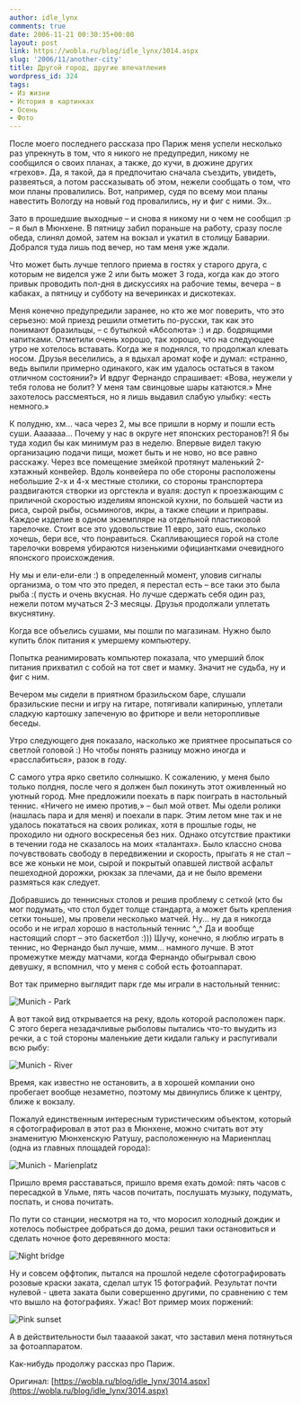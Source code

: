 ```yaml
---
author: idle_lynx
comments: true
date: 2006-11-21 00:30:35+00:00
layout: post
link: https://wobla.ru/blog/idle_lynx/3014.aspx
slug: '2006/11/another-city'
title: Другой город, другие впечатления
wordpress_id: 324
tags:
- Из жизни
- История в картинках
- Осень
- Фото
---
```


После моего последнего рассказа про Париж меня успели несколько раз упрекнуть в том, что я никого не предупредил, никому не сообщился о своих планах, а также, до кучи, в дюжине других «грехов». Да, я такой, да я предпочитаю сначала съездить, увидеть, развеяться, а потом рассказывать об этом, нежели сообщать о том, что мои планы провалились. Вот, например, судя по всему мои планы навестить Вологду на новый год провалились, ну и фиг с ними. Эх..

Зато в прошедшие выходные – и снова я никому ни о чем не сообщил :р – я был в Мюнхене. В пятницу забил пораньше на работу, сразу после обеда, слинял домой, затем на вокзал и укатил в столицу Баварии. Добрался туда лишь под вечер, но там меня уже ждали.

Что может быть лучше теплого приема в гостях у старого друга, с которым не виделся уже 2 или быть может 3 года, когда как до этого привык проводить пол-дня в дискуссиях на рабочие темы, вечера – в кабаках, а пятницу и субботу на вечеринках и дискотеках.

Меня конечно предупредили заранее, но кто же мог поверить, что это серьезно: мой приезд решили отметить по-русски, так как это понимают бразильцы, – с бутылкой «Абсолюта» :) и др. бодрящими напитками. Отметили очень хорошо, так хорошо, что на следующее утро не хотелось вставать. Когда же я поднялся, то продолжал клевать носом. Друзья веселились, а я вдыхал аромат кофе и думал: «странно, ведь выпили примерно одинакого, как им удалось остаться в таком отличном состоянии?» И вдруг Фернандо спрашивает: «Вова, неужели у тебя голова не болит? У меня там свинцовые шары катаются.» Мне захотелось рассмеяться, но я лишь выдавил слабую улыбку: «есть немного.»

К полудню, хм... часа через 2, мы все пришли в норму и пошли есть суши. Ааааааа... Почему у нас в округе нет японских ресторанов?! Я бы туда ходил бы как минимум раз в неделю. Впервые видел такую организацию подачи пищи, может быть и не ново, но все равно расскажу. Через все помещение змейкой протянут маленький 2-хэтажный конвейер. Вдоль конвейера по обе стороны расположены небольшие 2-х и 4-х местные столики, со стороны транспортера раздвигаются створки из оргстекла и вуаля: доступ к проезжающим с приличной скоростью изделиям японской кухни, по большей части из риса, сырой рыбы, осьминогов, икры, а также специи и приправы. Каждое изделие в одном экземпляре на отдельной пластиковой тарелочке. Стоит все это удовольствие 11 евро, зато ешь, сколько хочешь, бери все, что понравиться. Скапливающиеся горой на столе тарелочки вовремя убираются низенькими официантками очевидного японского происхождения.

Ну мы и ели-ели-ели :) в определенный момент, уловив сигналы организма, о том что это предел, я перестал есть – все таки это была рыба :( пусть и очень вкусная. Но лучше сдержать себя один раз, нежели потом мучаться 2-3 месяцы. Друзья продолжали уплетать вкуснятину.

Когда все объелись сушами, мы пошли по магазинам. Нужно было купить блок питания к умершему компьютеру.

Попытка реанимировать компьютер показала, что умерший блок питания прихватил с собой на тот свет и мамку. Значит не судьба, ну и фиг с ним.

Вечером мы сидели в приятном бразильском баре, слушали бразильские песни и игру на гитаре, потягивали капиринью, уплетали сладкую картошку запеченую во фритюре и вели неторопливые беседы.

Утро следующего дня показало, насколько же приятнее просыпаться со светлой головой :) Но чтобы понять разницу можно иногда и «расслабиться», разок в году.

С самого утра ярко светило солнышко. К сожалению, у меня было только полдня, после чего я должен был покинуть этот оживленный но уютный город. Мне предложили поехать в парк поиграть в настольный теннис. «Ничего не имею против,» – был мой ответ. Мы одели ролики (нашлась пара и для меня) и поехали в парк. Этим летом мне так и не удалось покататься на своих роликах, хотя в прошлые годы, не проходило ни одного воскресенья без них. Однако отсутствие практики в течении года не сказалось на моих «талантах». Было классно снова почувствовать свободу в передвижении и скорость, прыгать я не стал – все же коньки не мои, сырой и покрытый опавшей листвой асфальт пешеходной дорожки, рюкзак за плечами, да и не было времени размяться как следует.

Добравшись до теннисных столов и решив проблему с сеткой (кто бы мог подумать, что стол будет толще стандарта, а может быть крепления сетки тоньше), мы провели несколько матчей. Ну... ну да я никогда особо и не играл хорошо в настольный теннис ^_^ Да и вообще настоящий спорт – это баскетбол :))) Шучу, конечно, я люблю играть в теннис, но Фернандо был лучше, ммм... намного лучше. В этот промежутке между матчами, когда Фернандо обыгрывал свою девушку, я вспомнил, что у меня с собой есть фотоаппарат.

Вот так примерно выглядит парк где мы играли в настольный теннис:

![Munich - Park](images/2007/05/018ab004-80e5-46a9-9326-1f1250791392.jpg)

А вот такой вид открывается на реку, вдоль которой расположен парк. С этого берега незадачливые рыболовы пытались что-то выудить из речки, а с той стороны маленькие дети кидали гальку и распугивали всю рыбу:

![Munich - River](images/2007/05/29cd39d9-3e90-4d8b-8fdc-3dfdfbb9ada3.jpg)

Время, как известно не остановить, а в хорошей компании оно пробегает вообще незаметно, поэтому мы двинулись ближе к центру, ближе к вокзалу.

Пожалуй единственным интересным туристическим объектом, который я сфотографировал в этот раз в Мюнхене, можно считать вот эту знаменитую Мюнхенскую Ратушу, расположенную на Мариенплац (одна из главных площадей города):

![Munich - Marienplatz](images/2007/05/d69f12e8-cb1e-4b84-8603-3f39aff4ad6a.jpg)

Пришло время расставаться, пришло время ехать домой: пять часов с пересадкой в Ульме, пять часов почитать, послушать музыку, подумать, поспать, и снова почитать.

По пути со станции, несмотря на то, что моросил холодный дождик и хотелось побыстрее добраться до дома, решил таки остановиться и сделать ночное фото деревянного моста:

![Night bridge](images/2007/05/02d74c9f-d93b-454b-acab-de971594a410.jpg)

Ну и совсем оффтопик, пытался на прошлой неделе сфотографировать розовые краски заката, сделал штук 15 фотографий. Результат почти нулевой - цвета заката были совершенно другими, по сравнению с тем что вышло на фотографиях. Ужас! Вот пример моих поржений:

![Pink sunset](images/2007/05/3e0c828a-a6ca-4cce-aab6-aefd97bb4016.jpg)

А в действительности был таааакой закат, что заставил меня потянуться за фотоаппаратом.


Как-нибудь продолжу рассказ про Париж.

Оригинал: [https://wobla.ru/blog/idle_lynx/3014.aspx](https://wobla.ru/blog/idle_lynx/3014.aspx)
